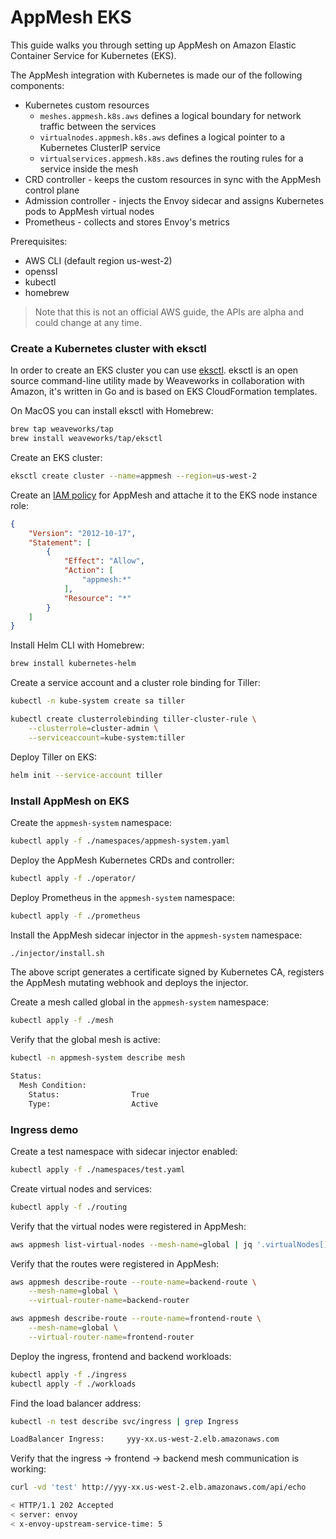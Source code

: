 # AppMesh EKS

This guide walks you through setting up AppMesh on Amazon Elastic Container Service for Kubernetes (EKS).


The AppMesh integration with Kubernetes is made our of the following components:

* Kubernetes custom resources
    * `meshes.appmesh.k8s.aws` defines a logical boundary for network traffic between the services 
    * `virtualnodes.appmesh.k8s.aws` defines a logical pointer to a Kubernetes ClusterIP service
    * `virtualservices.appmesh.k8s.aws` defines the routing rules for a service inside the mesh
* CRD controller - keeps the custom resources in sync with the AppMesh control plane
* Admission controller - injects the Envoy sidecar and assigns Kubernetes pods to AppMesh virtual nodes
* Prometheus - collects and stores Envoy's metrics

Prerequisites:

* AWS CLI (default region us-west-2)
* openssl
* kubectl
* homebrew

> Note that this is not an official AWS guide, the APIs are alpha and could change at any time.

### Create a Kubernetes cluster with eksctl

In order to create an EKS cluster you can use [eksctl](https://eksctl.io).
eksctl is an open source command-line utility made by Weaveworks in collaboration with Amazon, 
it's written in Go and is based on EKS CloudFormation templates.

On MacOS you can install eksctl with Homebrew:

```bash
brew tap weaveworks/tap
brew install weaveworks/tap/eksctl
```

Create an EKS cluster:

```bash
eksctl create cluster --name=appmesh --region=us-west-2
```

Create an [IAM policy](https://docs.aws.amazon.com/app-mesh/latest/userguide/MESH_IAM_user_policies.html)
for AppMesh and attache it to the EKS node instance role:

```json
{
    "Version": "2012-10-17",
    "Statement": [
        {
            "Effect": "Allow",
            "Action": [
                "appmesh:*"
            ],
            "Resource": "*"
        }
    ]
}
```

Install Helm CLI with Homebrew:

```bash
brew install kubernetes-helm
```

Create a service account and a cluster role binding for Tiller:

```bash
kubectl -n kube-system create sa tiller

kubectl create clusterrolebinding tiller-cluster-rule \
    --clusterrole=cluster-admin \
    --serviceaccount=kube-system:tiller 
```

Deploy Tiller on EKS:

```bash
helm init --service-account tiller
```

### Install AppMesh on EKS

Create the `appmesh-system` namespace:

```bash
kubectl apply -f ./namespaces/appmesh-system.yaml
```

Deploy the AppMesh Kubernetes CRDs and controller:

```bash
kubectl apply -f ./operator/
```

Deploy Prometheus in the `appmesh-system` namespace:

```bash
kubectl apply -f ./prometheus
```

Install the AppMesh sidecar injector in the `appmesh-system` namespace:

```bash
./injector/install.sh
```

The above script generates a certificate signed by Kubernetes CA,
registers the AppMesh mutating webhook and deploys the injector.

Create a mesh called global in the `appmesh-system` namespace:

```bash
kubectl apply -f ./mesh
```

Verify that the global mesh is active:

```bash
kubectl -n appmesh-system describe mesh

Status:
  Mesh Condition:
    Status:                True
    Type:                  Active
```

### Ingress demo

Create a test namespace with sidecar injector enabled:

```bash
kubectl apply -f ./namespaces/test.yaml
```

Create virtual nodes and services:

```bash
kubectl apply -f ./routing
```

Verify that the virtual nodes were registered in AppMesh:

```bash
aws appmesh list-virtual-nodes --mesh-name=global | jq '.virtualNodes[].virtualNodeName'
```

Verify that the routes were registered in AppMesh:

```bash
aws appmesh describe-route --route-name=backend-route \
    --mesh-name=global \
    --virtual-router-name=backend-router

aws appmesh describe-route --route-name=frontend-route \
    --mesh-name=global \
    --virtual-router-name=frontend-router
```

Deploy the ingress, frontend and backend workloads:

```bash
kubectl apply -f ./ingress
kubectl apply -f ./workloads
```

Find the load balancer address:

```bash
kubectl -n test describe svc/ingress | grep Ingress

LoadBalancer Ingress:     yyy-xx.us-west-2.elb.amazonaws.com
```

Verify that the ingress -> frontend -> backend mesh communication is working:

```bash
curl -vd 'test' http://yyy-xx.us-west-2.elb.amazonaws.com/api/echo

< HTTP/1.1 202 Accepted
< server: envoy
< x-envoy-upstream-service-time: 5
```



